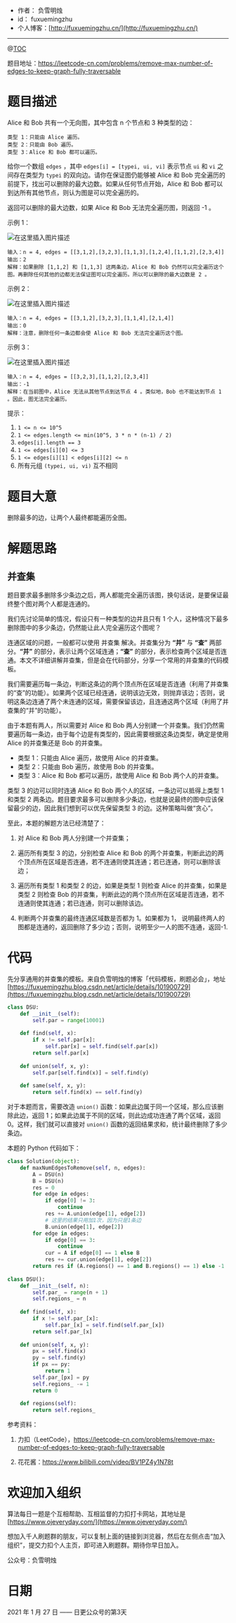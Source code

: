 

- 作者：    负雪明烛
- id：      fuxuemingzhu
- 个人博客：[http://fuxuemingzhu.cn/](http://fuxuemingzhu.cn/)

---
@[TOC](目录)


题目地址：https://leetcode-cn.com/problems/remove-max-number-of-edges-to-keep-graph-fully-traversable


# 题目描述

Alice 和 Bob 共有一个无向图，其中包含 n 个节点和 3  种类型的边：

	类型 1：只能由 Alice 遍历。
	类型 2：只能由 Bob 遍历。
	类型 3：Alice 和 Bob 都可以遍历。
	
给你一个数组 `edges` ，其中 `edges[i] = [typei, ui, vi]` 表示节点 `ui` 和 `vi` 之间存在类型为 `typei` 的双向边。请你在保证图仍能够被 Alice 和 Bob 完全遍历的前提下，找出可以删除的最大边数。如果从任何节点开始，Alice 和 Bob 都可以到达所有其他节点，则认为图是可以完全遍历的。

返回可以删除的最大边数，如果 Alice 和 Bob 无法完全遍历图，则返回 -1 。

 

示例 1：

![在这里插入图片描述](https://img-blog.csdnimg.cn/img_convert/9088a682616f8c4c39ea6804086e4d69.png#pic_center)
	
	输入：n = 4, edges = [[3,1,2],[3,2,3],[1,1,3],[1,2,4],[1,1,2],[2,3,4]]
	输出：2
	解释：如果删除 [1,1,2] 和 [1,1,3] 这两条边，Alice 和 Bob 仍然可以完全遍历这个图。再删除任何其他的边都无法保证图可以完全遍历。所以可以删除的最大边数是 2 。

示例 2：

![在这里插入图片描述](https://img-blog.csdnimg.cn/img_convert/b81230e1694fd4093bc670145026bdce.png#pic_center)

	
	输入：n = 4, edges = [[3,1,2],[3,2,3],[1,1,4],[2,1,4]]
	输出：0
	解释：注意，删除任何一条边都会使 Alice 和 Bob 无法完全遍历这个图。

示例 3：

![在这里插入图片描述](https://img-blog.csdnimg.cn/img_convert/186e42da5cc941bd24ff470f04b4b81a.png#pic_center)

	
	输入：n = 4, edges = [[3,2,3],[1,1,2],[2,3,4]]
	输出：-1
	解释：在当前图中，Alice 无法从其他节点到达节点 4 。类似地，Bob 也不能达到节点 1 。因此，图无法完全遍历。
	 

提示：

1. `1 <= n <= 10^5`
2. `1 <= edges.length <= min(10^5, 3 * n * (n-1) / 2)`
3. `edges[i].length == 3`
4. `1 <= edges[i][0] <= 3`
5. `1 <= edges[i][1] < edges[i][2] <= n`
6. 所有元组 `(typei, ui, vi)` 互不相同

# 题目大意
删除最多的边，让两个人最终都能遍历全图。

# 解题思路

## 并查集


题目要求最多删除多少条边之后，两人都能完全遍历该图，换句话说，是要保证最终整个图对两个人都是连通的。

我们先讨论简单的情况，假设只有一种类型的边并且只有 1 个人，这种情况下最多删除图中的多少条边，仍然能让此人完全遍历这个图呢？

连通区域的问题，一般都可以使用 并查集 解决。并查集分为 **“并”** 与 **“查”** 两部分。**“并”** 的部分，表示让两个区域连通；**“查”** 的部分，表示检查两个区域是否连通。本文不详细讲解并查集，但是会在代码部分，分享一个常用的并查集的代码模板。

我们需要遍历每一条边，判断这条边的两个顶点所在区域是否连通（利用了并查集的“查”的功能）。如果两个区域已经连通，说明该边无效，则抛弃该边；否则，说明这条边连通了两个未连通的区域，需要保留该边，且连通这两个区域（利用了并查集的“并”的功能）。

由于本题有两人，所以需要对 Alice 和 Bob 两人分别建一个并查集。我们仍然需要遍历每一条边，由于每个边是有类型的，因此需要根据这条边类型，确定是使用 Alice 的并查集还是 Bob 的并查集。

- 类型 1：只能由 Alice 遍历，故使用 Alice 的并查集。
- 类型 2：只能由 Bob 遍历，故使用 Bob 的并查集。
- 类型 3：Alice 和 Bob 都可以遍历，故使用 Alice 和 Bob 两个人的并查集。


类型 3 的边可以同时连通 Alice 和 Bob 两个人的区域，一条边可以抵得上类型 1 和类型 2 两条边。题目要求最多可以删除多少条边，也就是说最终的图中应该保留最少的边，因此我们想到可以优先保留类型 3 的边。这种策略叫做“贪心”。


至此，本题的解题方法已经清楚了：



1. 对 Alice 和 Bob 两人分别建一个并查集；

2. 遍历所有类型 3 的边，分别检查 Alice 和 Bob 的两个并查集，判断此边的两个顶点所在区域是否连通，若不连通则使其连通；若已连通，则可以删除该边；

3. 遍历所有类型 1 和类型 2 的边，如果是类型 1 则检查 Alice 的并查集，如果是类型 2 则检查 Bob 的并查集，判断此边的两个顶点所在区域是否连通，若不连通则使其连通；若已连通，则可以删除该边。

4. 判断两个并查集的最终连通区域数是否都为 1。如果都为 1， 说明最终两人的图都是连通的，返回删除了多少边；否则，说明至少一人的图不连通，返回-1.

# 代码

先分享通用的并查集的模板。来自负雪明烛的博客「代码模板，刷题必会」，地址 [https://fuxuemingzhu.blog.csdn.net/article/details/101900729](https://fuxuemingzhu.blog.csdn.net/article/details/101900729)

```python
class DSU:
    def __init__(self):
        self.par = range(10001)
​
    def find(self, x):
        if x != self.par[x]:
            self.par[x] = self.find(self.par[x])
        return self.par[x]
    
    def union(self, x, y):
        self.par[self.find(x)] = self.find(y)
    
    def same(self, x, y):
        return self.find(x) == self.find(y)
```

对于本题而言，需要改造 `union()` 函数：如果此边属于同一个区域，那么应该删除此边，返回 1；如果此边属于不同的区域，则此边成功连通了两个区域，返回 0。这样，我们就可以直接对 `union()` 函数的返回结果求和，统计最终删除了多少条边。

本题的 Python 代码如下：

```python
class Solution(object):
    def maxNumEdgesToRemove(self, n, edges):
        A = DSU(n)
        B = DSU(n)
        res = 0
        for edge in edges:
            if edge[0] != 3:
                continue
            res += A.union(edge[1], edge[2])
            # 这里的结果只用加1次，因为只是1条边
            B.union(edge[1], edge[2])
        for edge in edges:
            if edge[0] == 3:
                continue
            cur = A if edge[0] == 1 else B
            res += cur.union(edge[1], edge[2])
        return res if (A.regions() == 1 and B.regions() == 1) else -1
    
class DSU():
    def __init__(self, n):
        self.par_ = range(n + 1)
        self.regions_ = n
​
    def find(self, x):
        if x != self.par_[x]:
            self.par_[x] = self.find(self.par_[x])
        return self.par_[x]
    
    def union(self, x, y):
        px = self.find(x)
        py = self.find(y)
        if px == py:
            return 1
        self.par_[px] = py
        self.regions_ -= 1
        return 0
        
    def regions(self):
        return self.regions_
```


参考资料：
1. 力扣（LeetCode），https://leetcode-cn.com/problems/remove-max-number-of-edges-to-keep-graph-fully-traversable

2. 花花酱：https://www.bilibili.com/video/BV1PZ4y1N78t


# 欢迎加入组织

算法每日一题是个互相帮助、互相监督的力扣打卡网站，其地址是 [https://www.ojeveryday.com/](https://www.ojeveryday.com/)

想加入千人刷题群的朋友，可以复制上面的链接到浏览器，然后在左侧点击“加入组织”，提交力扣个人主页，即可进入刷题群。期待你早日加入。

公众号：负雪明烛

# 日期

2021 年 1 月 27 日 —— 日更公众号的第3天

